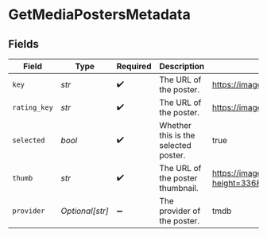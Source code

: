 # GetMediaPostersMetadata


## Fields

| Field                                                                                                                                                             | Type                                                                                                                                                              | Required                                                                                                                                                          | Description                                                                                                                                                       | Example                                                                                                                                                           |
| ----------------------------------------------------------------------------------------------------------------------------------------------------------------- | ----------------------------------------------------------------------------------------------------------------------------------------------------------------- | ----------------------------------------------------------------------------------------------------------------------------------------------------------------- | ----------------------------------------------------------------------------------------------------------------------------------------------------------------- | ----------------------------------------------------------------------------------------------------------------------------------------------------------------- |
| `key`                                                                                                                                                             | *str*                                                                                                                                                             | :heavy_check_mark:                                                                                                                                                | The URL of the poster.                                                                                                                                            | https://image.tmdb.org/t/p/original/hntBJjqbv4m0Iyniqaztv9xaudI.jpg                                                                                               |
| `rating_key`                                                                                                                                                      | *str*                                                                                                                                                             | :heavy_check_mark:                                                                                                                                                | The URL of the poster.                                                                                                                                            | https://image.tmdb.org/t/p/original/hntBJjqbv4m0Iyniqaztv9xaudI.jpg                                                                                               |
| `selected`                                                                                                                                                        | *bool*                                                                                                                                                            | :heavy_check_mark:                                                                                                                                                | Whether this is the selected poster.                                                                                                                              | true                                                                                                                                                              |
| `thumb`                                                                                                                                                           | *str*                                                                                                                                                             | :heavy_check_mark:                                                                                                                                                | The URL of the poster thumbnail.                                                                                                                                  | https://images.plex.tv/photo?height=336&width=225&minSize=1&upscale=1&url=https%3A%2F%2Fimage%2Etmdb%2Eorg%2Ft%2Fp%2Foriginal%2FhntBJjqbv4m0Iyniqaztv9xaudI%2Ejpg |
| `provider`                                                                                                                                                        | *Optional[str]*                                                                                                                                                   | :heavy_minus_sign:                                                                                                                                                | The provider of the poster.                                                                                                                                       | tmdb                                                                                                                                                              |